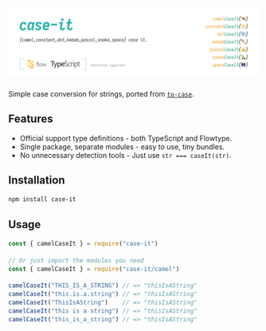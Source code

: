 # [![case-it](res/header.png)](https://github.com/firede/case-it)

Simple case conversion for strings, ported from [`to-case`](https://github.com/ianstormtaylor/to-case).

## Features

- Official support type definitions - both TypeScript and Flowtype.
- Single package, separate modules - easy to use, tiny bundles.
- No unnecessary detection tools - Just use `str === caseIt(str)`.

## Installation

```sh
npm install case-it
```

## Usage

```js
const { camelCaseIt } = require("case-it")

// Or just import the modules you need
const { camelCaseIt } = require("case-it/camel")

camelCaseIt("THIS_IS_A_STRING") // => "thisIsAString"
camelCaseIt("this.is.a.string") // => "thisIsAString"
camelCaseIt("ThisIsAString")    // => "thisIsAString"
camelCaseIt("this is a string") // => "thisIsAString"
camelCaseIt("this_is_a_string") // => "thisIsAString"
```
